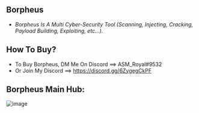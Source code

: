 ## Borpheus
* *Borpheus Is A Multi Cyber-Security Tool (Scanning, Injecting, Cracking, Payload Building, Exploiting, etc...).*

## How To Buy?
* To Buy Borpheus, DM Me On Discord ==> ASM_Royal#9532
*   Or Join My Discord ==> https://discord.gg/6ZygegCkPF

## Borpheus Main Hub:

![image](https://user-images.githubusercontent.com/89786570/178143743-48df3eb1-dabe-4a2b-9f73-d928821a0cbb.png)
